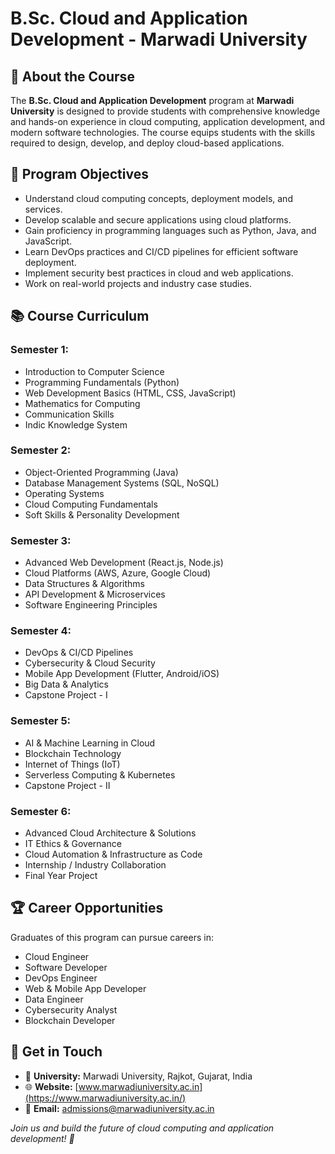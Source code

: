 # B.Sc. Cloud and Application Development - Marwadi University

## 📌 About the Course

The **B.Sc. Cloud and Application Development** program at **Marwadi University** is designed to provide students with comprehensive knowledge and hands-on experience in cloud computing, application development, and modern software technologies. The course equips students with the skills required to design, develop, and deploy cloud-based applications.

## 🎯 Program Objectives

- Understand cloud computing concepts, deployment models, and services.
- Develop scalable and secure applications using cloud platforms.
- Gain proficiency in programming languages such as Python, Java, and JavaScript.
- Learn DevOps practices and CI/CD pipelines for efficient software deployment.
- Implement security best practices in cloud and web applications.
- Work on real-world projects and industry case studies.

## 📚 Course Curriculum

### **Semester 1:**

- Introduction to Computer Science
- Programming Fundamentals (Python)
- Web Development Basics (HTML, CSS, JavaScript)
- Mathematics for Computing
- Communication Skills
- Indic Knowledge System

### **Semester 2:**

- Object-Oriented Programming (Java)
- Database Management Systems (SQL, NoSQL)
- Operating Systems
- Cloud Computing Fundamentals
- Soft Skills & Personality Development

### **Semester 3:**

- Advanced Web Development (React.js, Node.js)
- Cloud Platforms (AWS, Azure, Google Cloud)
- Data Structures & Algorithms
- API Development & Microservices
- Software Engineering Principles

### **Semester 4:**

- DevOps & CI/CD Pipelines
- Cybersecurity & Cloud Security
- Mobile App Development (Flutter, Android/iOS)
- Big Data & Analytics
- Capstone Project - I

### **Semester 5:**

- AI & Machine Learning in Cloud
- Blockchain Technology
- Internet of Things (IoT)
- Serverless Computing & Kubernetes
- Capstone Project - II

### **Semester 6:**

- Advanced Cloud Architecture & Solutions
- IT Ethics & Governance
- Cloud Automation & Infrastructure as Code
- Internship / Industry Collaboration
- Final Year Project

## 🏆 Career Opportunities

Graduates of this program can pursue careers in:

- Cloud Engineer
- Software Developer
- DevOps Engineer
- Web & Mobile App Developer
- Data Engineer
- Cybersecurity Analyst
- Blockchain Developer

## 🔗 Get in Touch

- 📍 **University:** Marwadi University, Rajkot, Gujarat, India
- 🌐 **Website:** [www.marwadiuniversity.ac.in](https://www.marwadiuniversity.ac.in/)
- 📧 **Email:** admissions@marwadiuniversity.ac.in

_Join us and build the future of cloud computing and application development! 🚀_
